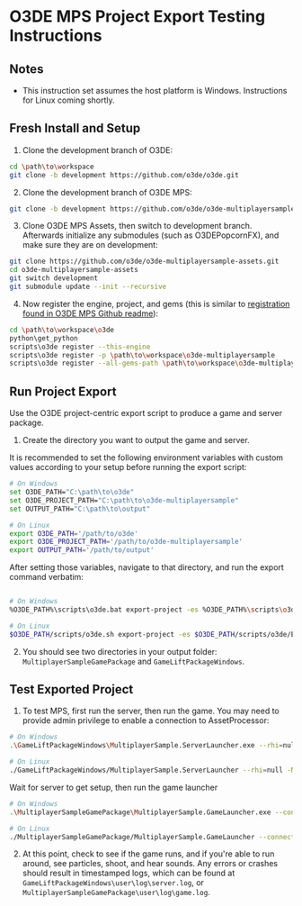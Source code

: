 # O3DE MPS Project Export Testing Instructions

## Notes

* This instruction set assumes the host platform is Windows. Instructions for Linux coming shortly.

## Fresh Install and Setup
1. Clone the development branch of O3DE:
```bash
cd \path\to\workspace
git clone -b development https://github.com/o3de/o3de.git 
```
2. Clone the development branch of O3DE MPS:
```bash
git clone -b development https://github.com/o3de/o3de-multiplayersample.git
```
3. Clone O3DE MPS Assets, then switch to development branch. Afterwards initialize any submodules (such as O3DEPopcornFX), and make sure they are on development:
```bash
git clone https://github.com/o3de/o3de-multiplayersample-assets.git
cd o3de-multiplayersample-assets
git switch development
git submodule update --init --recursive
```
4. Now register the engine, project, and gems (this is similar to [registration found in O3DE MPS Github readme](https://github.com/o3de/o3de-multiplayersample/blob/MPSProjectExportTestingInstructions/README.md#step-2-register-the-engine-the-project-and-the-gems)):
```bash
cd \path\to\workspace\o3de
python\get_python
scripts\o3de register --this-engine
scripts\o3de register -p \path\to\workspace\o3de-multiplayersample
scripts\o3de register --all-gems-path \path\to\workspace\o3de-multiplayersample-assets\Gems
```

## Run Project Export
Use the O3DE project-centric export script to produce a game and server package. 

1. Create the directory you want to output the game and server.

It is recommended to set the following environment variables with custom values according to your setup before running the export script:
```bash
# On Windows
set O3DE_PATH="C:\path\to\o3de"
set O3DE_PROJECT_PATH="C:\path\to\o3de-multiplayersample"
set OUTPUT_PATH="C:\path\to\output"

# On Linux
export O3DE_PATH='/path/to/o3de'
export O3DE_PROJECT_PATH='/path/to/o3de-multiplayersample'
export OUTPUT_PATH='/path/to/output'
```

After setting those variables, navigate to that directory, and run the export command verbatim:
```bash

# On Windows
%O3DE_PATH%\scripts\o3de.bat export-project -es %O3DE_PATH%\scripts\o3de\ExportScripts\export_standalone_monolithic_project_centric.py -pp %O3DE_PROJECT_PATH% -out %OUTPUT_PATH% -cfg release -a zip -nounified -gpfp launch_client.cfg -spfp launch_client.cfg -code -assets -ll INFO -sl \path\to\o3de-multiplayersample\AssetBundling\SeedLists\BasePopcornFxSeedList.seed -sl %O3DE_PROJECT_PATH%\AssetBundling\SeedLists\GameSeedList.seed -sl %O3DE_PROJECT_PATH%\AssetBundling\SeedLists\VFXSeedList.seed 

# On Linux
$O3DE_PATH/scripts/o3de.sh export-project -es $O3DE_PATH/scripts/o3de/ExportScripts/export_standalone_monolithic_project_centric.py -pp $O3DE_PROJECT_PATH -out $OUTPUT_PATH -cfg release -a zip -nounified -gpfp launch_client.cfg -spfp launch_client.cfg -code -assets -ll INFO -sl $O3DE_PROJECT_PATH/AssetBundling/SeedLists/BasePopcornFxSeedList.seed -sl $O3DE_PROJECT_PATH/AssetBundling/SeedLists/GameSeedList.seed -sl $O3DE_PROJECT_PATH/AssetBundling/SeedLists/VFXSeedList.seed

```

2. You should see two directories in your output folder: `MultiplayerSampleGamePackage` and `GameLiftPackageWindows`.

## Test Exported Project
1. To test MPS, first run the server, then run the game. You may need to provide admin privilege to enable a connection to AssetProcessor:
```bash
# On Windows
.\GameLiftPackageWindows\MultiplayerSample.ServerLauncher.exe --rhi=null -NullRenderer --console-command-file=launch_server.cfg --net_udpDefaultTimeoutMs=20000

# On Linux
./GameLiftPackageWindows/MultiplayerSample.ServerLauncher --rhi=null -NullRenderer --console-command-file=launch_server.cfg --net_udpDefaultTimeoutMs=20000
```

Wait for server to get setup, then run the game launcher
```bash
# On Windows
.\MultiplayerSampleGamePackage\MultiplayerSample.GameLauncher.exe --connect=127.0.0.1 --net_udpDefaultTimeoutMs=20000

# On Linux
./MultiplayerSampleGamePackage/MultiplayerSample.GameLauncher --connect=127.0.0.1 --net_udpDefaultTimeoutMs=20000
```

2. At this point, check to see if the game runs, and if you're able to run around, see particles, shoot, and hear sounds. Any errors or crashes should result in timestamped logs, which can be found at `GameLiftPackageWindows\user\log\server.log`, or `MultiplayerSampleGamePackage\user\log\game.log`.
